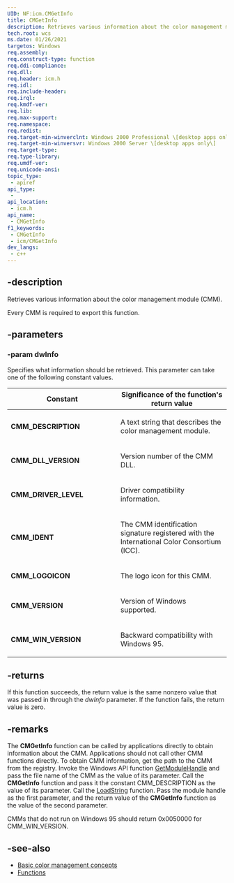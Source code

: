 ```yaml
---
UID: NF:icm.CMGetInfo
title: CMGetInfo
description: Retrieves various information about the color management module (CMM).
tech.root: wcs
ms.date: 01/26/2021
targetos: Windows
req.assembly: 
req.construct-type: function
req.ddi-compliance: 
req.dll: 
req.header: icm.h
req.idl: 
req.include-header: 
req.irql: 
req.kmdf-ver: 
req.lib: 
req.max-support: 
req.namespace: 
req.redist: 
req.target-min-winverclnt: Windows 2000 Professional \[desktop apps only\]
req.target-min-winversvr: Windows 2000 Server \[desktop apps only\]
req.target-type: 
req.type-library: 
req.umdf-ver: 
req.unicode-ansi: 
topic_type:
 - apiref
api_type:
 - 
api_location:
 - icm.h
api_name:
 - CMGetInfo
f1_keywords:
 - CMGetInfo
 - icm/CMGetInfo
dev_langs:
 - c++
---
```


## -description

Retrieves various information about the color management module (CMM).

Every CMM is required to export this function.

## -parameters

### -param dwInfo

Specifies what information should be retrieved. This parameter can take one of the following constant values.

<table>
<colgroup>
<col style="width: 50%" />
<col style="width: 50%" />
</colgroup>
<thead>
<tr class="header">
<th>Constant</th>
<th>Significance of the function's return value</th>
</tr>
</thead>
<tbody>
<tr class="odd">
<td><span id="CMM_DESCRIPTION"></span><span id="cmm_description"></span>
<strong>CMM_DESCRIPTION</strong></td>
<td><p>A text string that describes the color management module.</p></td>
</tr>
<tr class="even">
<td><span id="CMM_DLL_VERSION"></span><span id="cmm_dll_version"></span>
<strong>CMM_DLL_VERSION</strong></td>
<td><p>Version number of the CMM DLL.</p></td>
</tr>
<tr class="odd">
<td><span id="CMM_DRIVER_LEVEL"></span><span id="cmm_driver_level"></span>
<strong>CMM_DRIVER_LEVEL</strong></td>
<td><p>Driver compatibility information.</p></td>
</tr>
<tr class="even">
<td><span id="CMM_IDENT"></span><span id="cmm_ident"></span>
<strong>CMM_IDENT</strong></td>
<td><p>The CMM identification signature registered with the International Color Consortium (ICC).</p></td>
</tr>
<tr class="odd">
<td><span id="CMM_LOGOICON"></span><span id="cmm_logoicon"></span>
<strong>CMM_LOGOICON</strong></td>
<td><p>The logo icon for this CMM.</p></td>
</tr>
<tr class="even">
<td><span id="CMM_VERSION"></span><span id="cmm_version"></span>
<strong>CMM_VERSION</strong></td>
<td><p>Version of Windows supported.</p></td>
</tr>
<tr class="odd">
<td><span id="CMM_WIN_VERSION"></span><span id="cmm_win_version"></span>
<strong>CMM_WIN_VERSION</strong></td>
<td><p>Backward compatibility with Windows 95.</p></td>
</tr>
</tbody>
</table>

## -returns

If this function succeeds, the return value is the same nonzero value that was passed in through the *dwInfo* parameter. If the function fails, the return value is zero.

## -remarks

The **CMGetInfo** function can be called by applications directly to obtain information about the CMM. Applications should not call other CMM functions directly. To obtain CMM information, get the path to the CMM from the registry. Invoke the Windows API function [GetModuleHandle](https://msdn.microsoft.com/en-us/library/ms683199\(v=vs.85\)) and pass the file name of the CMM as the value of its parameter. Call the **CMGetInfo** function and pass it the constant CMM\_DESCRIPTION as the value of its parameter. Call the [LoadString](https://msdn.microsoft.com/en-us/library/ms647486\(v=vs.85\)) function. Pass the module handle as the first parameter, and the return value of the **CMGetInfo** function as the value of the second parameter.

CMMs that do not run on Windows 95 should return 0x0050000 for CMM\_WIN\_VERSION.

## -see-also

* [Basic color management concepts](https://msdn.microsoft.com/en-us/library/dd371805\(v=vs.85\))
* [Functions](dd316902\(v=vs.85\).md)
